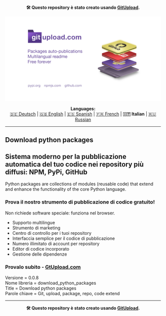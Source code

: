 <p align="center"><b>🛠️ Questo repository è stato creato usando <a href="https://gitupload.com">GitUpload</a>.</b></p>
<p align="center"><a href="https://gitupload.com"><img src="https://github.com/markolofsen/download_python_packages//blob/master/.banners/banner_it.jpg?raw=1" /></a></p>
<p align="center"><b>Languages:</b><br /><a href="https://github.com/markolofsen/download_python_packages/blob/master/README_de.md">🇩🇪 Deutsch</a> | <a href="https://github.com/markolofsen/download_python_packages/blob/master/README.md">🇬🇧 English</a> | <a href="https://github.com/markolofsen/download_python_packages/blob/master/README_es.md">🇪🇸 Spanish</a> | <a href="https://github.com/markolofsen/download_python_packages/blob/master/README_fr.md">🇫🇷 French</a> | <b>🇮🇹 Italian</b> | <a href="https://github.com/markolofsen/download_python_packages/blob/master/README_ru.md">🇷🇺 Russian</a></p>

---

## Download python packages
## Sistema moderno per la pubblicazione automatica del tuo codice nei repository più diffusi: NPM, PyPi, GitHub

Python packages are collections of modules (reusable code) that extend and enhance the functionality of the core Python language.

### Prova il nostro strumento di pubblicazione di codice gratuito!

Non richiede software speciale: funziona nel browser.

* Supporto multilingue
* Strumento di marketing
* Centro di controllo per i tuoi repository
* Interfaccia semplice per il codice di pubblicazione
* Numero illimitato di account per repository
* Editor di codice incorporato
* Gestione delle dipendenze

### Provalo subito - <a href="https://gitupload.com">GtUpload.com</a>

Versione = 0.0.8 <br />
Nome libreria = download_python_packages <br />
Title = Download python packages <br />
Parole chiave = Git,  upload,  package,  repo, code extend <br />

---

<p align="center"><b>🛠️ Questo repository è stato creato usando <a href="https://gitupload.com">GitUpload</a>.</b></p>